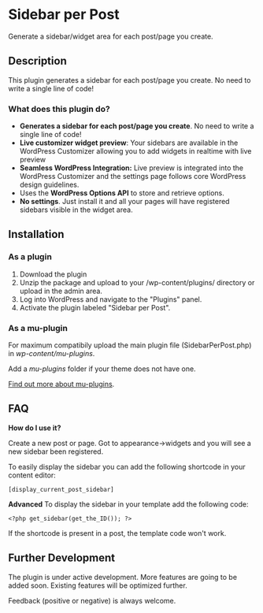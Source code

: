 # Sidebar per Post

Generate a sidebar/widget area for each post/page you create.

## Description

This plugin generates a sidebar for each post/page you create. No need to write a single line of code!

### What does this plugin do?

* **Generates a sidebar for each post/page you create**. No need to write a single line of code!
* **Live customizer widget preview**: Your sidebars are available in the WordPress Customizer allowing you to add widgets in realtime with live preview
* **Seamless WordPress Integration:**  Live preview is integrated into the WordPress Customizer and the settings page follows core WordPress design guidelines.
* Uses the **WordPress Options API** to store and retrieve options.
* **No settings**. Just install it and all your pages will have registered sidebars visible in the widget area.

## Installation

### As a plugin
1. Download the plugin
2. Unzip the package and upload to your /wp-content/plugins/ directory or upload in the admin area.
3. Log into WordPress and navigate to the "Plugins" panel.
4. Activate the plugin labeled "Sidebar per Post".

### As a mu-plugin

For maximum compatibily upload the main plugin file (SidebarPerPost.php) in *wp-content/mu-plugins*.

Add a *mu-plugins* folder if your theme does not have one.

[Find out more about mu-plugins](https://wordpress.org/support/article/must-use-plugins/).

## FAQ

**How do I use it?**

Create a new post or page. Got to appearance->widgets and you will see a new sidebar been registered.

To easily display the sidebar you can add the following shortcode in your content editor:

```
[display_current_post_sidebar]
```

**Advanced**
To display the sidebar in your template add the following code:

``` 
<?php get_sidebar(get_the_ID()); ?>
```

If the shortcode is present in a post, the template code won't work.


## Further Development

The plugin is under active development. More features are going to be added soon. Existing features will be optimized further.

Feedback (positive or negative) is always welcome.
